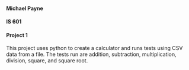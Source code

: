 #### Michael Payne
#### IS 601
#### Project 1

This project uses python to create a calculator and runs tests using CSV data from a file.  The tests run are addition, subtraction, multiplication, division, square, and square root.